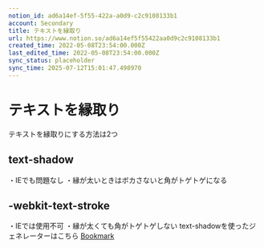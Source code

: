 ```yaml
---
notion_id: ad6a14ef-5f55-422a-a0d9-c2c9108133b1
account: Secondary
title: テキストを縁取り
url: https://www.notion.so/ad6a14ef5f55422aa0d9c2c9108133b1
created_time: 2022-05-08T23:54:00.000Z
last_edited_time: 2022-05-08T23:54:00.000Z
sync_status: placeholder
sync_time: 2025-07-12T15:01:47.498970
---
```

# テキストを縁取り

テキストを縁取りにする方法は2つ
## **text-shadow**
・IEでも問題なし
・縁が太いときはボカさないと角がトゲトゲになる
## **-webkit-text-stroke**
・IEでは使用不可
・縁が太くても角がトゲトゲしない
text-shadowを使ったジェネレーターはこちら
[Bookmark](https://webparts.cman.jp/string/outline/)